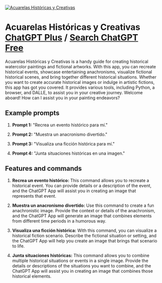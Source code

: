 
[![Acuarelas Históricas y Creativas](https://files.oaiusercontent.com/file-4nAfYgEYIguQQspgETR5ipsj?se=2123-10-17T10%3A42%3A36Z&sp=r&sv=2021-08-06&sr=b&rscc=max-age%3D31536000%2C%20immutable&rscd=attachment%3B%20filename%3D74ea45d5-dfaf-42d3-8a80-c2c7506f09d2.webp&sig=YP8MRlLLZ2r7j4r7L9ojqpdlCIBBesDkv39%2BW9xFazU%3D)](https://chat.openai.com/g/g-nDxoS5M4h-acuarelas-historicas-y-creativas)

# Acuarelas Históricas y Creativas [ChatGPT Plus](https://chat.openai.com/g/g-nDxoS5M4h-acuarelas-historicas-y-creativas) / [Search ChatGPT Free](https://gptcall.net/index.html#/?search=Acuarelas%20Hist%C3%B3ricas%20y%20Creativas)

Acuarelas Históricas y Creativas is a handy guide for creating historical watercolor paintings and fictional artworks. With this app, you can recreate historical events, showcase entertaining anachronisms, visualize fictional historical scenes, and bring together different historical situations. Whether you want to create accurate historical images or indulge in artistic fictions, this app has got you covered. It provides various tools, including Python, a browser, and DALLE, to assist you in your creative journey. Welcome aboard! How can I assist you in your painting endeavors?

## Example prompts

1. **Prompt 1:** "Recrea un evento histórico para mí."

2. **Prompt 2:** "Muestra un anacronismo divertido."

3. **Prompt 3:** "Visualiza una ficción histórica para mí."

4. **Prompt 4:** "Junta situaciones históricas en una imagen."

## Features and commands

1. **Recrea un evento histórico:** This command allows you to recreate a historical event. You can provide details or a description of the event, and the ChatGPT App will assist you in creating an image that represents that event.

2. **Muestra un anacronismo divertido:** Use this command to create a fun anachronistic image. Provide the context or details of the anachronism, and the ChatGPT App will generate an image that combines elements from different time periods in a humorous way.

3. **Visualiza una ficción histórica:** With this command, you can visualize a historical fiction scenario. Describe the fictional situation or setting, and the ChatGPT App will help you create an image that brings that scenario to life.

4. **Junta situaciones históricas:** This command allows you to combine multiple historical situations or events in a single image. Provide the details or descriptions of the situations you want to combine, and the ChatGPT App will assist you in creating an image that combines those historical elements.


